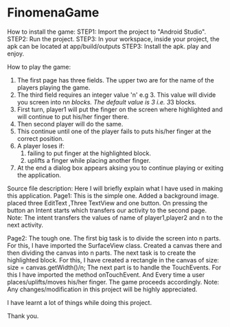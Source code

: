 # FinomenaGame
How to install the game:
STEP1: Import the project to "Android Studio".
STEP2: Run the project.
STEP3: In your workspace, inside your project, the apk can be located at app/build/outputs
STEP3: Install the apk. play and enjoy.


How to play the game:
1. The first page has three fields. The upper two are for the name of the players playing the game.
2. The third field requires an integer value 'n' e.g 3.
    This value will divide you screen into n*n blocks.
    The default value is 3 i.e. 3*3 blocks.
3. First turn, player1 will put the finger on the screen where highlighted and will continue to put his/her finger there.
4. Then second player will do the same.
5. This continue until one of the player fails to puts his/her finger at the correct position.
6. A player loses if:
    1. failing to put finger at the highlighted block.
    2. uplifts a finger while placing another finger.
7. At the end a dialog box appears aksing you to continue playing or exiting the application.


Source file description:
Here I will briefly explain what I have used in making this application.
  Page1:
  This is the simple one.
  Added a background image.
  placed three EditText ,Three TextView and one button.
  On pressing the button an Intent starts which transfers our activity to the second page.
  Note: The intent transfers the values of name of player1,player2 and n to the next activity.
  
  Page2:
  The tough one.
  The first big task is to divide the screen into n parts.
  For this, I have imported the SurfaceView class.
  Created a canvas there and then dividing the canvas into n parts.
  The next task is to create the highlighted block.
  For this, I have created a rectangle in the canvas of size:
               size = canvas.getWidth()/n;
  The next part is to handle the TouchEvents.
  For this I have imported the method onTouchEvent.
  And Every time a user places/uplifts/moves his/her finger. The game proceeds accordingly.
   Note:  Any changes/modification in this project will be highly appreciated.
   
   I have learnt a lot of things while doing this project.
  
  Thank you.
  
 
